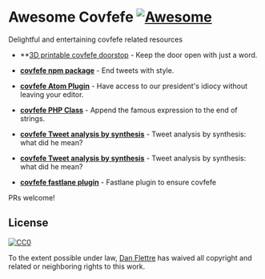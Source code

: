 # Awesome Covfefe [![Awesome](https://cdn.rawgit.com/sindresorhus/awesome/d7305f38d29fed78fa85652e3a63e154dd8e8829/media/badge.svg)](https://github.com/sindresorhus/awesome)
Delightful and entertaining covfefe related resources

- **[3D printable covfefe doorstop](https://www.thingiverse.com/thing:2355855) - Keep the door open with just a word.

- **[covfefe npm package](https://www.npmjs.com/package/covfefe)** - End tweets with style.

- **[covfefe Atom Plugin](https://atom.io/packages/covfefe)** - Have access to our president's idiocy without leaving your editor.

- **[covfefe PHP Class](https://github.com/denniskupec/covfefe)** - Append the famous expression to the end of strings.

- **[covfefe Tweet analysis by synthesis](https://github.com/jblsmith/covfefe)** - Tweet analysis by synthesis: what did he mean?

- **[covfefe Tweet analysis by synthesis](https://github.com/jblsmith/covfefe)** - Tweet analysis by synthesis: what did he mean?

- **[covfefe fastlane plugin](https://github.com/CodeReaper/fastlane-plugin-covfefe)** - Fastlane plugin to ensure covfefe 



PRs welcome!

## License

[![CC0](http://i.creativecommons.org/p/zero/1.0/88x31.png)](http://creativecommons.org/publicdomain/zero/1.0/)

To the extent possible under law, [Dan Flettre](http://twitter.com/flettre) has waived all copyright and related or neighboring rights to this work.
